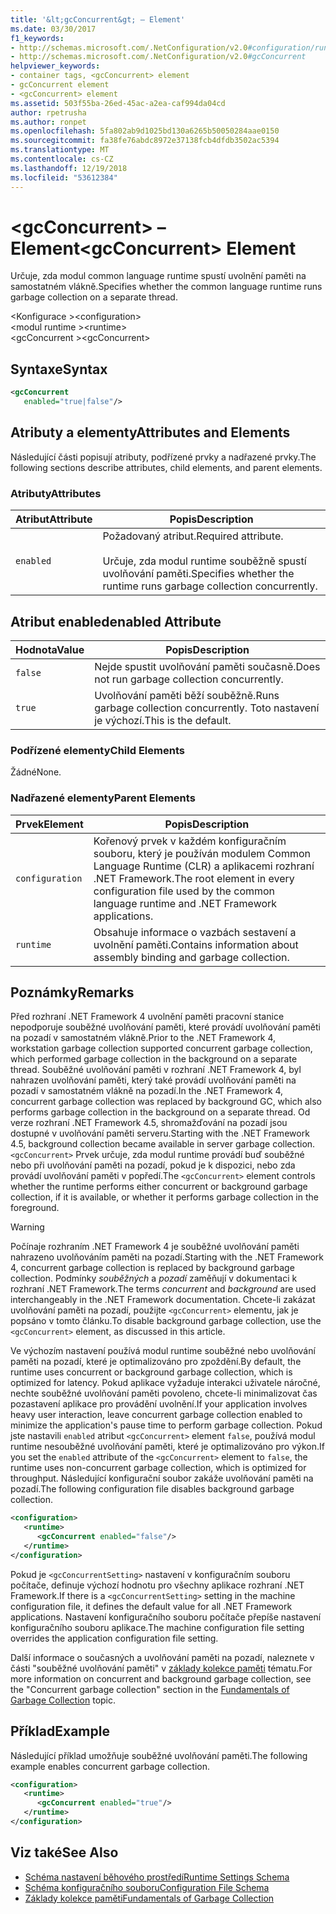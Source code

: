 ```yaml
---
title: '&lt;gcConcurrent&gt; – Element'
ms.date: 03/30/2017
f1_keywords:
- http://schemas.microsoft.com/.NetConfiguration/v2.0#configuration/runtime/gcConcurrent
- http://schemas.microsoft.com/.NetConfiguration/v2.0#gcConcurrent
helpviewer_keywords:
- container tags, <gcConcurrent> element
- gcConcurrent element
- <gcConcurrent> element
ms.assetid: 503f55ba-26ed-45ac-a2ea-caf994da04cd
author: rpetrusha
ms.author: ronpet
ms.openlocfilehash: 5fa802ab9d1025bd130a6265b50050284aae0150
ms.sourcegitcommit: fa38fe76abdc8972e37138fcb4dfdb3502ac5394
ms.translationtype: MT
ms.contentlocale: cs-CZ
ms.lasthandoff: 12/19/2018
ms.locfileid: "53612384"
---
```

# <a name="ltgcconcurrentgt-element"></a><span data-ttu-id="aa74b-102">&lt;gcConcurrent&gt; – Element</span><span class="sxs-lookup"><span data-stu-id="aa74b-102">&lt;gcConcurrent&gt; Element</span></span>
<span data-ttu-id="aa74b-103">Určuje, zda modul common language runtime spustí uvolnění paměti na samostatném vlákně.</span><span class="sxs-lookup"><span data-stu-id="aa74b-103">Specifies whether the common language runtime runs garbage collection on a separate thread.</span></span>  
  
 <span data-ttu-id="aa74b-104">\<Konfigurace ></span><span class="sxs-lookup"><span data-stu-id="aa74b-104">\<configuration></span></span>  
<span data-ttu-id="aa74b-105">\<modul runtime ></span><span class="sxs-lookup"><span data-stu-id="aa74b-105">\<runtime></span></span>  
<span data-ttu-id="aa74b-106">\<gcConcurrent ></span><span class="sxs-lookup"><span data-stu-id="aa74b-106">\<gcConcurrent></span></span>  
  
## <a name="syntax"></a><span data-ttu-id="aa74b-107">Syntaxe</span><span class="sxs-lookup"><span data-stu-id="aa74b-107">Syntax</span></span>  
  
```xml  
<gcConcurrent    
   enabled="true|false"/>  
```  
  
## <a name="attributes-and-elements"></a><span data-ttu-id="aa74b-108">Atributy a elementy</span><span class="sxs-lookup"><span data-stu-id="aa74b-108">Attributes and Elements</span></span>  
 <span data-ttu-id="aa74b-109">Následující části popisují atributy, podřízené prvky a nadřazené prvky.</span><span class="sxs-lookup"><span data-stu-id="aa74b-109">The following sections describe attributes, child elements, and parent elements.</span></span>  
  
### <a name="attributes"></a><span data-ttu-id="aa74b-110">Atributy</span><span class="sxs-lookup"><span data-stu-id="aa74b-110">Attributes</span></span>  
  
|<span data-ttu-id="aa74b-111">Atribut</span><span class="sxs-lookup"><span data-stu-id="aa74b-111">Attribute</span></span>|<span data-ttu-id="aa74b-112">Popis</span><span class="sxs-lookup"><span data-stu-id="aa74b-112">Description</span></span>|  
|---------------|-----------------|  
|`enabled`|<span data-ttu-id="aa74b-113">Požadovaný atribut.</span><span class="sxs-lookup"><span data-stu-id="aa74b-113">Required attribute.</span></span><br /><br /> <span data-ttu-id="aa74b-114">Určuje, zda modul runtime souběžně spustí uvolňování paměti.</span><span class="sxs-lookup"><span data-stu-id="aa74b-114">Specifies whether the runtime runs garbage collection concurrently.</span></span>|  
  
## <a name="enabled-attribute"></a><span data-ttu-id="aa74b-115">Atribut enabled</span><span class="sxs-lookup"><span data-stu-id="aa74b-115">enabled Attribute</span></span>  
  
|<span data-ttu-id="aa74b-116">Hodnota</span><span class="sxs-lookup"><span data-stu-id="aa74b-116">Value</span></span>|<span data-ttu-id="aa74b-117">Popis</span><span class="sxs-lookup"><span data-stu-id="aa74b-117">Description</span></span>|  
|-----------|-----------------|  
|`false`|<span data-ttu-id="aa74b-118">Nejde spustit uvolňování paměti současně.</span><span class="sxs-lookup"><span data-stu-id="aa74b-118">Does not run garbage collection concurrently.</span></span>|  
|`true`|<span data-ttu-id="aa74b-119">Uvolňování paměti běží souběžně.</span><span class="sxs-lookup"><span data-stu-id="aa74b-119">Runs garbage collection concurrently.</span></span> <span data-ttu-id="aa74b-120">Toto nastavení je výchozí.</span><span class="sxs-lookup"><span data-stu-id="aa74b-120">This is the default.</span></span>|  
  
### <a name="child-elements"></a><span data-ttu-id="aa74b-121">Podřízené elementy</span><span class="sxs-lookup"><span data-stu-id="aa74b-121">Child Elements</span></span>  
 <span data-ttu-id="aa74b-122">Žádné</span><span class="sxs-lookup"><span data-stu-id="aa74b-122">None.</span></span>  
  
### <a name="parent-elements"></a><span data-ttu-id="aa74b-123">Nadřazené elementy</span><span class="sxs-lookup"><span data-stu-id="aa74b-123">Parent Elements</span></span>  
  
|<span data-ttu-id="aa74b-124">Prvek</span><span class="sxs-lookup"><span data-stu-id="aa74b-124">Element</span></span>|<span data-ttu-id="aa74b-125">Popis</span><span class="sxs-lookup"><span data-stu-id="aa74b-125">Description</span></span>|  
|-------------|-----------------|  
|`configuration`|<span data-ttu-id="aa74b-126">Kořenový prvek v každém konfiguračním souboru, který je používán modulem Common Language Runtime (CLR) a aplikacemi rozhraní .NET Framework.</span><span class="sxs-lookup"><span data-stu-id="aa74b-126">The root element in every configuration file used by the common language runtime and .NET Framework applications.</span></span>|  
|`runtime`|<span data-ttu-id="aa74b-127">Obsahuje informace o vazbách sestavení a uvolnění paměti.</span><span class="sxs-lookup"><span data-stu-id="aa74b-127">Contains information about assembly binding and garbage collection.</span></span>|  
  
## <a name="remarks"></a><span data-ttu-id="aa74b-128">Poznámky</span><span class="sxs-lookup"><span data-stu-id="aa74b-128">Remarks</span></span>  
 <span data-ttu-id="aa74b-129">Před rozhraní .NET Framework 4 uvolnění paměti pracovní stanice nepodporuje souběžné uvolňování paměti, které provádí uvolňování paměti na pozadí v samostatném vlákně.</span><span class="sxs-lookup"><span data-stu-id="aa74b-129">Prior to the .NET Framework 4, workstation garbage collection supported concurrent garbage collection, which performed garbage collection in the background on a separate thread.</span></span> <span data-ttu-id="aa74b-130">Souběžné uvolňování paměti v rozhraní .NET Framework 4, byl nahrazen uvolňování paměti, který také provádí uvolňování paměti na pozadí v samostatném vlákně na pozadí.</span><span class="sxs-lookup"><span data-stu-id="aa74b-130">In the .NET Framework 4, concurrent garbage collection was replaced by background GC, which also performs garbage collection in the background on a separate thread.</span></span> <span data-ttu-id="aa74b-131">Od verze rozhraní .NET Framework 4.5, shromažďování na pozadí jsou dostupné v uvolňování paměti serveru.</span><span class="sxs-lookup"><span data-stu-id="aa74b-131">Starting with the .NET Framework 4.5, background collection became available in server garbage collection.</span></span> <span data-ttu-id="aa74b-132">`<gcConcurrent>` Prvek určuje, zda modul runtime provádí buď souběžné nebo při uvolňování paměti na pozadí, pokud je k dispozici, nebo zda provádí uvolňování paměti v popředí.</span><span class="sxs-lookup"><span data-stu-id="aa74b-132">The `<gcConcurrent>` element controls whether the runtime performs either concurrent or background garbage collection, if it is available, or whether it performs garbage collection in the foreground.</span></span>  
  
> [!WARNING]
>  <span data-ttu-id="aa74b-133">Počínaje rozhraním .NET Framework 4 je souběžné uvolňování paměti nahrazeno uvolňováním paměti na pozadí.</span><span class="sxs-lookup"><span data-stu-id="aa74b-133">Starting with the .NET Framework 4, concurrent garbage collection is replaced by background garbage collection.</span></span> <span data-ttu-id="aa74b-134">Podmínky *souběžných* a *pozadí* zaměňují v dokumentaci k rozhraní .NET Framework.</span><span class="sxs-lookup"><span data-stu-id="aa74b-134">The terms *concurrent* and *background* are used interchangeably in the .NET Framework documentation.</span></span> <span data-ttu-id="aa74b-135">Chcete-li zakázat uvolňování paměti na pozadí, použijte `<gcConcurrent>` elementu, jak je popsáno v tomto článku.</span><span class="sxs-lookup"><span data-stu-id="aa74b-135">To disable background garbage collection, use the `<gcConcurrent>` element, as discussed in this article.</span></span>  
  
 <span data-ttu-id="aa74b-136">Ve výchozím nastavení používá modul runtime souběžné nebo uvolňování paměti na pozadí, které je optimalizováno pro zpoždění.</span><span class="sxs-lookup"><span data-stu-id="aa74b-136">By default, the runtime uses concurrent or background garbage collection, which is optimized for latency.</span></span> <span data-ttu-id="aa74b-137">Pokud aplikace vyžaduje interakci uživatele náročné, nechte souběžné uvolňování paměti povoleno, chcete-li minimalizovat čas pozastavení aplikace pro provádění uvolnění.</span><span class="sxs-lookup"><span data-stu-id="aa74b-137">If your application involves heavy user interaction, leave concurrent garbage collection enabled to minimize the application's pause time to perform garbage collection.</span></span> <span data-ttu-id="aa74b-138">Pokud jste nastavili `enabled` atribut `<gcConcurrent>` element `false`, používá modul runtime nesouběžné uvolňování paměti, které je optimalizováno pro výkon.</span><span class="sxs-lookup"><span data-stu-id="aa74b-138">If you set the `enabled` attribute of the `<gcConcurrent>` element to `false`, the runtime uses non-concurrent garbage collection, which is optimized for throughput.</span></span> <span data-ttu-id="aa74b-139">Následující konfigurační soubor zakáže uvolňování paměti na pozadí.</span><span class="sxs-lookup"><span data-stu-id="aa74b-139">The following configuration file disables background garbage collection.</span></span>  
  
```xml  
<configuration>  
   <runtime>  
      <gcConcurrent enabled="false"/>  
   </runtime>  
</configuration>  
```  
  
 <span data-ttu-id="aa74b-140">Pokud je `<gcConcurrentSetting>` nastavení v konfiguračním souboru počítače, definuje výchozí hodnotu pro všechny aplikace rozhraní .NET Framework.</span><span class="sxs-lookup"><span data-stu-id="aa74b-140">If there is a `<gcConcurrentSetting>` setting in the machine configuration file, it defines the default value for all .NET Framework applications.</span></span> <span data-ttu-id="aa74b-141">Nastavení konfiguračního souboru počítače přepíše nastavení konfiguračního souboru aplikace.</span><span class="sxs-lookup"><span data-stu-id="aa74b-141">The machine configuration file setting overrides the application configuration file setting.</span></span>  
  
 <span data-ttu-id="aa74b-142">Další informace o současných a uvolňování paměti na pozadí, naleznete v části "souběžné uvolňování paměti" v [základy kolekce paměti](../../../../../docs/standard/garbage-collection/fundamentals.md) tématu.</span><span class="sxs-lookup"><span data-stu-id="aa74b-142">For more information on concurrent and background garbage collection, see the "Concurrent garbage collection" section in the [Fundamentals of Garbage Collection](../../../../../docs/standard/garbage-collection/fundamentals.md) topic.</span></span>  
  
## <a name="example"></a><span data-ttu-id="aa74b-143">Příklad</span><span class="sxs-lookup"><span data-stu-id="aa74b-143">Example</span></span>  
 <span data-ttu-id="aa74b-144">Následující příklad umožňuje souběžné uvolňování paměti.</span><span class="sxs-lookup"><span data-stu-id="aa74b-144">The following example enables concurrent garbage collection.</span></span>  
  
```xml  
<configuration>  
   <runtime>  
      <gcConcurrent enabled="true"/>  
   </runtime>  
</configuration>  
```  
  
## <a name="see-also"></a><span data-ttu-id="aa74b-145">Viz také</span><span class="sxs-lookup"><span data-stu-id="aa74b-145">See Also</span></span>  
- [<span data-ttu-id="aa74b-146">Schéma nastavení běhového prostředí</span><span class="sxs-lookup"><span data-stu-id="aa74b-146">Runtime Settings Schema</span></span>](../../../../../docs/framework/configure-apps/file-schema/runtime/index.md)  
- [<span data-ttu-id="aa74b-147">Schéma konfiguračního souboru</span><span class="sxs-lookup"><span data-stu-id="aa74b-147">Configuration File Schema</span></span>](../../../../../docs/framework/configure-apps/file-schema/index.md)  
- [<span data-ttu-id="aa74b-148">Základy kolekce paměti</span><span class="sxs-lookup"><span data-stu-id="aa74b-148">Fundamentals of Garbage Collection</span></span>](../../../../../docs/standard/garbage-collection/fundamentals.md)
